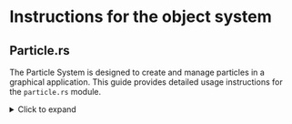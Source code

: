 # Instructions for the object system

## Particle.rs
The Particle System is designed to create and manage particles in a graphical application. This guide provides detailed usage instructions for the `particle.rs` module.
<details>
<summary>Click to expand</summary>

## Particle System Configuration

### Parameters
1. **Texture**: The texture used for the particles.
   - **Type**: `Texture`
   - **Usage**: `.texture(your_texture)`

2. **Scale**: The scale of the particles.
   - **Type**: `f32`
   - **Usage**: `.scale(0.1)` (default is `1.0`)

3. **Emission Rate**: The rate at which particles are emitted.
   - **Type**: `f32`
   - **Usage**: `.emission_rate(1.0)`

4. **Position**: The initial position of the particles.
   - **Type**: `Vector2`
   - **Usage**: `.position(Vector2::new(x, y))`

5. **Gravity**: The gravity vector affecting the particles.
   - **Type**: `Vector2`
   - **Usage**: `.gravity(Vector2::new(0.0, -9.81))`

6. **Angle Range**: The range of angles for particle emission.
   - **Type**: `Range<f32>`
   - **Usage**: `.angle_range(0.0..45.0)`

7. **Rotation Speed**: The speed at which particles rotate.
   - **Type**: `Range<f32>`
   - **Usage**: `.rotation_speed(0.0..1.0)`

8. **Initial Speed**: The initial speed of the particles.
   - **Type**: `Range<f32>`
   - **Usage**: `.initial_speed(0.0..1.0)`

### Example Usage
```rust
let mut particle_system = ParticleSystem::new()
    .texture(your_texture)
    .scale(0.1)
    .emission_rate(1.0)
    .position(Vector2::new(cursor_vec.x, cursor_vec.y))
    .gravity(Vector2::new(0.0, 0.0))
    .angle_range(0.0..45.0)
    .rotation_speed(0.0..1.0)
    .initial_speed(0.0..1.0)
    .build();
```



### Emitting Particles
The `emit_particle` function is responsible for creating new particles based on the configured settings. It samples the angle, speed, and rotation speed from the defined ranges and creates a new `Particle` object.

### Important Notes
- Ensure that the ranges for angle, rotation speed, and initial speed are valid to prevent runtime errors.
- The particle system can be updated and drawn in your main loop to visualize the particles.

## Conclusion
This guide provides a comprehensive overview of how to use the particle system in your application. For further customization, refer to the source code and adjust parameters as needed.
</details>